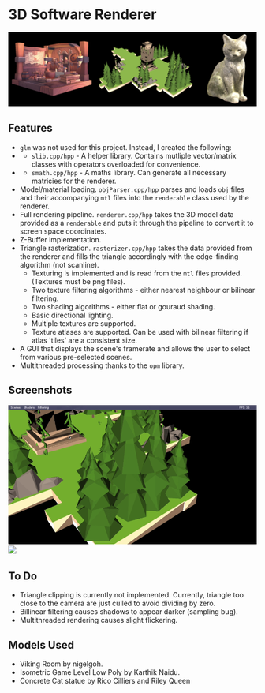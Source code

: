 # 3D Software Renderer

![](readmebanner.png)

## Features
- `glm` was not used for this project. Instead, I created the following:
- - `slib.cpp/hpp` - A helper library. Contains mutliple vector/matrix classes with operators overloaded for convenience.
- - `smath.cpp/hpp` - A maths library. Can generate all necessary matricies for the renderer.
- Model/material loading. `objParser.cpp/hpp` parses and loads `obj` files and their accompanying `mtl` files into the `renderable` class used by the renderer.
- Full rendering pipeline. `renderer.cpp/hpp` takes the 3D model data provided as a `renderable` and puts it through the pipeline to convert it to screen space coordinates.
- Z-Buffer implementation.
- Triangle rasterization. `rasterizer.cpp/hpp` takes the data provided from the renderer and fills the triangle accordingly with the edge-finding algorithm (not scanline).
  - Texturing is implemented and is read from the `mtl` files provided. (Textures must be png files).
  - Two texture filtering algorithms - either nearest neighbour or bilinear filtering.
  - Two shading algorithms - either flat or gouraud shading.
  - Basic directional lighting.
  - Multiple textures are supported.
  - Texture atlases are supported. Can be used with bilinear filtering if atlas 'tiles' are a consistent size.
- A GUI that displays the scene's framerate and allows the user to select from various pre-selected scenes.
- Multithreaded processing thanks to the `opm` library.

## Screenshots
![](shading%20types.gif)
![](tex%20sampling%20types.gif)

## To Do
- Triangle clipping is currently not implemented. Currently, triangle too close to the camera are just culled to avoid dividing by zero.
- Billinear filtering causes shadows to appear darker (sampling bug).
- Multithreaded rendering causes slight flickering.

## Models Used
- Viking Room by nigelgoh.
- Isometric Game Level Low Poly by Karthik Naidu.
- Concrete Cat statue by Rico Cilliers and Riley Queen